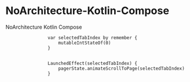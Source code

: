 # NoArchitecture-Kotlin-Compose
NoArchitecture Kotlin Compose


                    var selectedTabIndex by remember {
                        mutableIntStateOf(0)
                    }


                    LaunchedEffect(selectedTabIndex) {
                        pagerState.animateScrollToPage(selectedTabIndex)
                    }


                    
